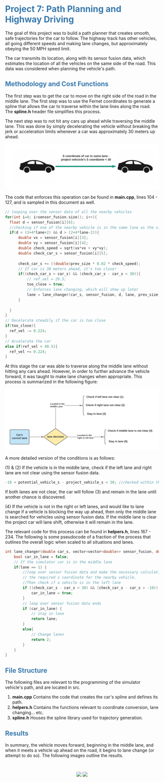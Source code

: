 <h1 style="color: #3a7aad">Project 7: Path Planning and Highway Driving</h1>

The goal of this project was to build a path planner that creates smooth, safe trajectories for the car to follow. 
The highway track has other vehicles, all going different speeds and making lane changes, but approximately obeying 
the 50 MPH speed limit.

The car transmits its location, along with its sensor fusion data, which estimates the location of all the vehicles 
on the same side of the road. This data was considered when planning the vehicle's path. 

<h2 style="color: #3a7aad">Methodology and Cost Functions</h2>

The first step was to get the car to move on the right side of the road in the middle lane. The first step was to 
use the Fernet coordinates to generate a spline that allows the car to traverse within the lane lines along the road. 
The **spline.h** header file simplifies this process. 

The next step was to not hit any cars up ahead while traversing the middle lane. This was done by simply decelerating 
the vehicle without breaking the jerk or acceleration limits whenever a car was approximately 30 meters up ahead. 

<center>
    <img src="docs/planning%202.png"/>
</center>

The code that enforces this operation can be found in **main.cpp**, lines 104 - 127, and is sampled in this document 
as well. 

```c++
// looping over the sensor data of all the nearby vehicles
for(int i=0; i<sensor_fusion.size(); i++){
  float d = sensor_fusion[i][6];
  //checking if one of the nearby vehicle is in the same lane as the simulator car. 
  if(d < (2+4*lane+2) && d > (2+4*lane-2)){ 
      double vx = sensor_fusion[i][3];
      double vy = sensor_fusion[i][4];
      double check_speed = sqrt(vx*vx + vy*vy);
      double check_car_s = sensor_fusion[i][5];

      check_car_s += ((double)prev_size * 0.02 * check_speed);
      // If car is 30 meters ahead, it's too close!
      if((check_car_s > car_s) && (check_car_s - car_s < 30)){
          // ref_vel = 29.5;
          too_close = true;
          // Enforces lane changing, which will show up later
          lane = lane_changer(car_s, sensor_fusion, d, lane, prev_size);
      }

  }
}
// Decelerate steadily if the car is too close
if(too_close){
  ref_vel -= 0.224;
}
// Accelerate the car
else if(ref_vel < 49.5){
  ref_vel += 0.224;
}
```

At this stage the car was able to traverse along the middle lane without hitting any cars ahead. However, in order 
to further advance the vehicle forward, it was taught to make lane changes when appropriate. This process is summarized
in the following figure: 

<center>
 <img src="docs/Diagram.png"/>
</center>

A more detailed version of the conditions is as follows: 

(1) & (2) If the vehicle is in the middle lane, check if the left lane and right lane are not clear using the sensor fusion data.
```c++
-10 < potential_vehicle_s - project_vehicle_s < 30; //checked within the lane relevant d coordinates
```
If both lanes are not clear, the car will follow (3) and remain in the lane until another chance is discovered. 

(4) If the vehicle is not in the right or left lanes, and would like to lane change if a vehicle is blocking the 
way up ahead, then only the middle lane is searched for vehicles using sensor fusion data. If the middle lane is 
clear the project car will lane shift, otherwise it will remain in the lane. 

The relevant code for this process can be found in **helpers.h**, lines 167 - 234. The following is some pseudocode
of a fraction of the process that outlines the overall logic when scaled to all situations and lanes. 

```c++
int lane_changer(double car_s, vector<vector<double>> sensor_fusion, double d, int lane, int prev_size){
    bool car_in_lane = false;
    // If the simulator car is in the middle lane
    if(lane == 1) {
        //loop over sensor fusion data and make the necessary calculations to get 
        // the required s coordinate for the nearby vehicle. 
        //Then check if a vehicle is in the left lane
        if ((check_car_s - car_s < 30) && (check_car_s - car_s > -10)) {
            car_in_lane = true;
        }
        // loop over sensor fusion data ends
        if (car_in_lane) {
            // stay in lane
            return lane;
        }
        else{
            // Change lanes
            return 2;
        }           
    }
}
```

<h2 style="color: #3a7aad">File Structure</h2>

The following files are relevant to the programming of the simulator vehicle's path, and are located in src. 

1. **main.cpp** Contains the code that creates the car's spline and defines its path. 
2. **helpers.h** Contains the functions relevant to coordinate conversion, lane changing... etc. 
3. **spline.h** Houses the spline library used for trajectory generation. 

<h2 style="color: #3a7aad">Results</h2>

In summary, the vehicle moves forward, beginning in the middle lane, and when it meets a vehicle up ahead on the 
road, it begins to lane change (or attempt to do so). The following images outline the results. 

<br>

<p align="center">
 <img src="docs/output2.gif"/>
 <img src="docs/output1.gif"/>
</p>

